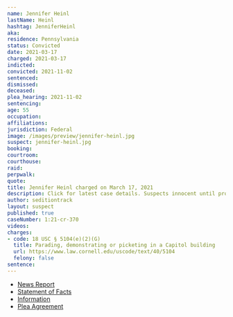 ```yaml
---
name: Jennifer Heinl
lastName: Heinl
hashtag: JenniferHeinl
aka:
residence: Pennsylvania
status: Convicted
date: 2021-03-17
charged: 2021-03-17
indicted:
convicted: 2021-11-02
sentenced: 
dismissed: 
deceased:
plea_hearing: 2021-11-02
sentencing:
age: 55
occupation:
affiliations:
jurisdiction: Federal
image: /images/preview/jennifer-heinl.jpg
suspect: jennifer-heinl.jpg
booking:
courtroom:
courthouse:
raid:
perpwalk:
quote:
title: Jennifer Heinl charged on March 17, 2021
description: Click for latest case details. Suspects innocent until proven guilty.
author: seditiontrack
layout: suspect
published: true
caseNumber: 1:21-cr-370
videos:
charges:
- code: 18 USC § 5104(e)(2)(G)
  title: Parading, demonstrating or picketing in a Capitol building
  url: https://www.law.cornell.edu/uscode/text/40/5104
  felony: false
sentence:
---
```

- [News Report](https://www.wpxi.com/news/top-stories/ross-township-woman-arrested-connection-with-violence-us-capitol/5C7LELQGNRFCFIJAB6E4N7AHJA/)
- [Statement of Facts](https://www.justice.gov/usao-dc/case-multi-defendant/file/1446241/download)
- [Information](https://extremism.gwu.edu/sites/g/files/zaxdzs2191/f/Jennifer%20Heinl%20Information.pdf)
- [Plea Agreement](https://www.justice.gov/usao-dc/case-multi-defendant/file/1446236/download)
